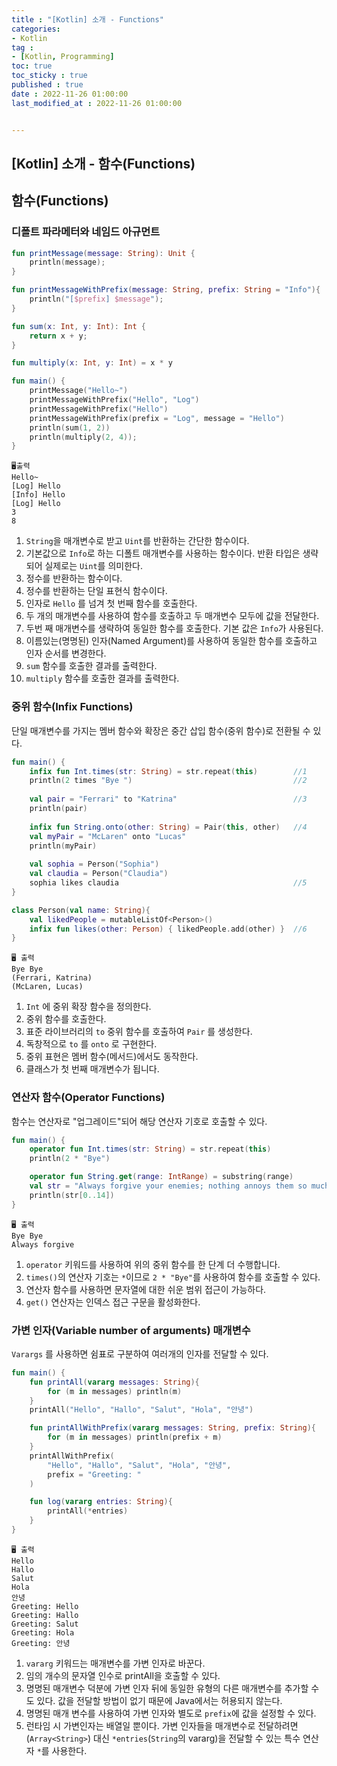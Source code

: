 ```yaml
---
title : "[Kotlin] 소개 - Functions"
categories:
- Kotlin
tag :
- [Kotlin, Programming]
toc: true
toc_sticky : true
published : true
date : 2022-11-26 01:00:00
last_modified_at : 2022-11-26 01:00:00


---
```


## [Kotlin] 소개 - 함수(Functions)



## 함수(Functions)

### 디폴트 파라메터와 네임드 아규먼트

```kotlin
fun printMessage(message: String): Unit {                               //1
    println(message);
}

fun printMessageWithPrefix(message: String, prefix: String = "Info"){   //2
    println("[$prefix] $message");
}

fun sum(x: Int, y: Int): Int {                                          //3
    return x + y;
}

fun multiply(x: Int, y: Int) = x * y                                    //4

fun main() {
    printMessage("Hello~")                                              //5
    printMessageWithPrefix("Hello", "Log")                              //6
    printMessageWithPrefix("Hello")                                     //7
    printMessageWithPrefix(prefix = "Log", message = "Hello")           //8
    println(sum(1, 2))                                                  //9
    println(multiply(2, 4));                                            //10
}
```

```
🖥️출력
Hello~
[Log] Hello
[Info] Hello
[Log] Hello
3
8
```

1. `String`을 매개변수로 받고 `Uint`를 반환하는 간단한 함수이다.
2. 기본값으로 `Info`로 하는 디폴트 매개변수를 사용하는 함수이다. 반환 타입은 생략되어 실제로는 `Uint`를 의미한다.
3. 정수를 반환하는 함수이다.
4. 정수를 반환하는 단일 표현식 함수이다.
5. 인자로 `Hello` 를 넘겨 첫 번째 함수를 호출한다.
6. 두 개의 매개변수를 사용하여 함수를 호출하고 두 매개변수 모두에 값을 전달한다.
7. 두번 째 매개변수를 생략하여 동일한 함수를 호출한다. 기본 값은 `Info`가 사용된다.
8. 이름있는(명명된) 인자(Named Argument)를 사용하여 동일한 함수를 호출하고 인자 순서를 변경한다.
9. `sum` 함수를 호출한 결과를 출력한다.
10. `multiply` 함수를 호출한 결과를 출력한다.



### 중위 함수(Infix Functions)

단일 매개변수를 가지는 멤버 함수와 확장은 중간 삽입 함수(중위 함수)로 전환될 수 있다.

```kotlin
fun main() {
    infix fun Int.times(str: String) = str.repeat(this)        //1
    println(2 times "Bye ")                                    //2
    
    val pair = "Ferrari" to "Katrina"                          //3
    println(pair)
    
    infix fun String.onto(other: String) = Pair(this, other)   //4
    val myPair = "McLaren" onto "Lucas"
    println(myPair)
    
    val sophia = Person("Sophia")
    val claudia = Person("Claudia")
    sophia likes claudia                                       //5
}

class Person(val name: String){
    val likedPeople = mutableListOf<Person>()
    infix fun likes(other: Person) { likedPeople.add(other) }  //6
}
```

```
🖥️ 출력
Bye Bye 
(Ferrari, Katrina)
(McLaren, Lucas)
```

1. `Int` 에 중위 확장 함수을 정의한다.
2. 중위 함수를 호출한다.
3. 표준 라이브러리의 `to` 중위 함수를 호출하여 `Pair` 를 생성한다.
4. 독창적으로 `to` 를 `onto` 로 구현한다.
5. 중위 표현은 멤버 함수(메서드)에서도 동작한다.
6. 클래스가 첫 번째 매개변수가 됩니다.



### 연산자 함수(Operator Functions)

함수는 연산자로 "업그레이드"되어 해당 연산자 기호로 호출할 수 있다.

```kotlin
fun main() {
    operator fun Int.times(str: String) = str.repeat(this)                 //1
    println(2 * "Bye")                                                     //2

    operator fun String.get(range: IntRange) = substring(range)            //3
    val str = "Always forgive your enemies; nothing annoys them so much"
    println(str[0..14])                                                    //4
}
```

```
🖥️ 출력
Bye Bye
Always forgive 
```

1. `operator` 키워드를 사용하여 위의 중위 함수를 한 단계 더 수행합니다.
2. `times()`의 연산자 기호는 `*`이므로 `2 * "Bye"`를 사용하여 함수를 호출할 수 있다.
3. 연산자 함수를 사용하면 문자열에 대한 쉬운 범위 접근이 가능하다.
4. `get()` 연산자는 인덱스 접근 구문을 활성화한다.



### 가변 인자(Variable number of arguments) 매개변수

`Varargs` 를 사용하면 쉼표로 구분하여 여러개의 인자를 전달할 수 있다.

```kotlin
fun main() {    
    fun printAll(vararg messages: String){
        for (m in messages) println(m)
    }
    printAll("Hello", "Hallo", "Salut", "Hola", "안녕")

    fun printAllWithPrefix(vararg messages: String, prefix: String){
        for (m in messages) println(prefix + m)
    }
    printAllWithPrefix(
        "Hello", "Hallo", "Salut", "Hola", "안녕",
        prefix = "Greeting: "
    )

    fun log(vararg entries: String){
        printAll(*entries)
    }
}
```

```
🖥️ 출력
Hello
Hallo
Salut
Hola
안녕
Greeting: Hello
Greeting: Hallo
Greeting: Salut
Greeting: Hola
Greeting: 안녕
```

1. `vararg` 키워드는 매개변수를 가변 인자로 바꾼다.
2. 임의 개수의 문자열 인수로 printAll을 호출할 수 있다.
3. 명명된 매개변수 덕분에 가변 인자 뒤에 동일한 유형의 다른 매개변수를 추가할 수도 있다. 값을 전달할 방법이 없기 때문에 Java에서는 허용되지 않는다.
4. 명명된 매개 변수를 사용하여 가변 인자와 별도로 `prefix`에 값을 설정할 수 있다.
5. 런타임 시 가변인자는 배열일 뿐이다. 가변 인자들을 매개변수로 전달하려면 (`Array<String>`) 대신 `*entries`(`String`의 vararg)을 전달할 수 있는 특수 연산자 `*`를 사용한다.
